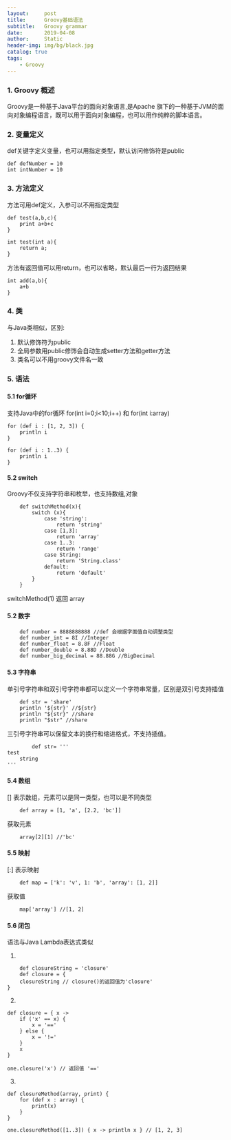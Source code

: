 ```yaml
---
layout:     post
title:      Groovy基础语法
subtitle:   Groovy grammar
date:       2019-04-08
author:     Static
header-img: img/bg/black.jpg
catalog: true
tags:
    - Groovy 
---
```


### 1. Groovy 概述

Groovy是一种基于Java平台的面向对象语言,是Apache 旗下的一种基于JVM的面向对象编程语言，既可以用于面向对象编程，也可以用作纯粹的脚本语言。

### 2. 变量定义

def关键字定义变量，也可以用指定类型，默认访问修饰符是public


```
def defNumber = 10
int intNumber = 10
```

### 3. 方法定义

方法可用def定义，入参可以不用指定类型

```
def test(a,b,c){
    print a+b+c
}

int test(int a){
    return a;
}
```

方法有返回值可以用return，也可以省略，默认最后一行为返回结果

```
int add(a,b){
    a+b
}
```

### 4. 类

与Java类相似，区别:
1. 默认修饰符为public
2. 全局参数用public修饰会自动生成setter方法和getter方法
3. 类名可以不用groovy文件名一致
 

### 5. 语法

#### 5.1 for循环

支持Java中的for循环 for(int i=0;i<10;i++) 和 for(int i:array)

```
for (def i : [1, 2, 3]) {
    println i
}

for (def i : 1..3) {
    println i
}
```

#### 5.2 switch

Groovy不仅支持字符串和枚举，也支持数组,对象

```
    def switchMethod(x){
        switch (x){
            case 'string':
                return 'string'
            case [1,3]:
                return 'array'
            case 1..3:
                return 'range'
            case String:
                return 'String.class'
            default:
                return 'default'
        }
    }
```
switchMethod(1) 返回 array

#### 5.2 数字

```
    def number = 8888888888 //def 会根据字面值自动调整类型
    def number_int = 8I //Integer
    def number_float = 8.8F //Float
    def number_double = 8.88D //Double
    def number_big_decimal = 88.88G //BigDecimal
```

#### 5.3 字符串
单引号字符串和双引号字符串都可以定义一个字符串常量，区别是双引号支持插值

```
    def str = 'share'
    println '${str}' //${str}
    println "${str}" //share
    println "$str" //share
```

三引号字符串可以保留文本的换行和缩进格式，不支持插值。

```
        def str= '''
test
    string
'''
```
#### 5.4 数组

[] 表示数组，元素可以是同一类型，也可以是不同类型

```
    def array = [1, 'a', [2.2, 'bc']]
```

获取元素


```
    array[2][1] //'bc'
```

#### 5.5 映射

[:] 表示映射


```
    def map = ['k': 'v', 1: 'b', 'array': [1, 2]]
```

获取值


```
    map['array'] //[1, 2]
```

#### 5.6 闭包

语法与Java Lambda表达式类似

1. 

```
    def closureString = 'closure'
    def closure = {
    closureString // closure()的返回值为'closure'
}

```

2. 

```
def closure = { x ->
    if ('x' == x) {
        x = '=='
    } else {
        x = '!='
    }
    x
}

one.closure('x') // 返回值 '=='
```

3. 

```
def closureMethod(array, print) {
    for (def x : array) {
        print(x)
    }
}

one.closureMethod([1..3]) { x -> println x } // [1, 2, 3]
```
